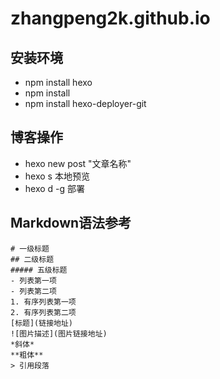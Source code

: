 # zhangpeng2k.github.io


## 安装环境

- npm install hexo
- npm install
- npm install hexo-deployer-git

## 博客操作

- hexo new post "文章名称"
- hexo s 本地预览
- hexo d -g 部署

## Markdown语法参考

```
# 一级标题
## 二级标题
##### 五级标题
- 列表第一项
- 列表第二项
1. 有序列表第一项
2. 有序列表第二项
[标题](链接地址)
![图片描述](图片链接地址)
*斜体*
**粗体**
> 引用段落
```